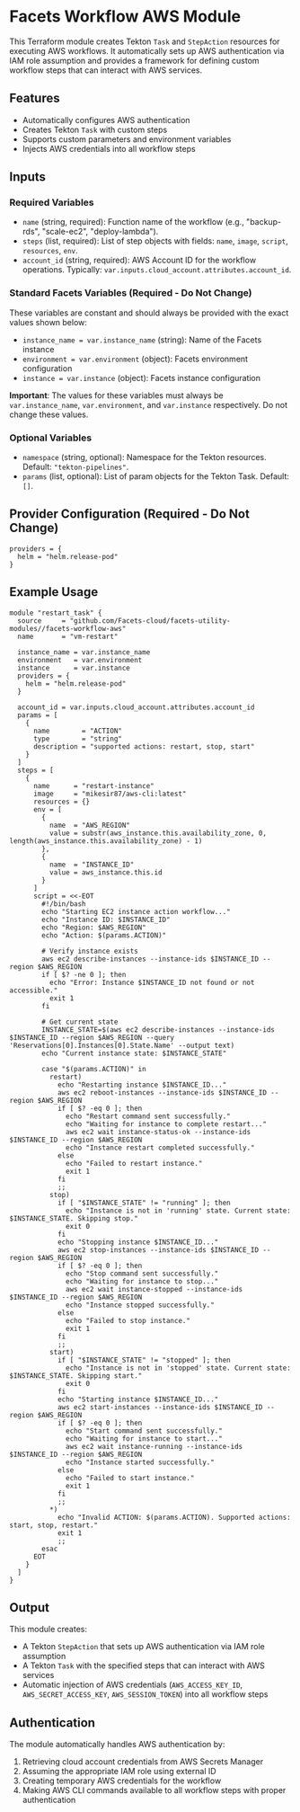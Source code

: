 # Facets Workflow AWS Module

This Terraform module creates Tekton `Task` and `StepAction` resources for executing AWS workflows. It automatically sets up AWS authentication via IAM role assumption and provides a framework for defining custom workflow steps that can interact with AWS services.

## Features

- Automatically configures AWS authentication
- Creates Tekton `Task` with custom steps
- Supports custom parameters and environment variables
- Injects AWS credentials into all workflow steps

## Inputs

### Required Variables

- `name` (string, required): Function name of the workflow (e.g., "backup-rds", "scale-ec2", "deploy-lambda").
- `steps` (list, required): List of step objects with fields: `name`, `image`, `script`, `resources`, `env`.
- `account_id` (string, required): AWS Account ID for the workflow operations. Typically: `var.inputs.cloud_account.attributes.account_id`.

### Standard Facets Variables (Required - Do Not Change)

These variables are constant and should always be provided with the exact values shown below:

- `instance_name = var.instance_name` (string): Name of the Facets instance
- `environment = var.environment` (object): Facets environment configuration  
- `instance = var.instance` (object): Facets instance configuration

**Important**: The values for these variables must always be `var.instance_name`, `var.environment`, and `var.instance` respectively. Do not change these values.

### Optional Variables

- `namespace` (string, optional): Namespace for the Tekton resources. Default: `"tekton-pipelines"`.
- `params` (list, optional): List of param objects for the Tekton Task. Default: `[]`.

## Provider Configuration (Required - Do Not Change)

```hcl
providers = {
  helm = "helm.release-pod"
}
```

## Example Usage

```hcl
module "restart_task" {
  source     = "github.com/Facets-cloud/facets-utility-modules//facets-workflow-aws"
  name       = "vm-restart"

  instance_name = var.instance_name
  environment   = var.environment
  instance      = var.instance
  providers = {
    helm = "helm.release-pod"
  }

  account_id = var.inputs.cloud_account.attributes.account_id
  params = [
    {
      name        = "ACTION"
      type        = "string"
      description = "supported actions: restart, stop, start"
    }
  ]
  steps = [
    {
      name      = "restart-instance"
      image     = "mikesir87/aws-cli:latest"
      resources = {}
      env = [
        {
          name  = "AWS_REGION"
          value = substr(aws_instance.this.availability_zone, 0, length(aws_instance.this.availability_zone) - 1)
        },
        {
          name  = "INSTANCE_ID"
          value = aws_instance.this.id
        }
      ]
      script = <<-EOT
        #!/bin/bash
        echo "Starting EC2 instance action workflow..."
        echo "Instance ID: $INSTANCE_ID"
        echo "Region: $AWS_REGION"
        echo "Action: $(params.ACTION)"
        
        # Verify instance exists
        aws ec2 describe-instances --instance-ids $INSTANCE_ID --region $AWS_REGION
        if [ $? -ne 0 ]; then
          echo "Error: Instance $INSTANCE_ID not found or not accessible."
          exit 1
        fi
        
        # Get current state
        INSTANCE_STATE=$(aws ec2 describe-instances --instance-ids $INSTANCE_ID --region $AWS_REGION --query 'Reservations[0].Instances[0].State.Name' --output text)
        echo "Current instance state: $INSTANCE_STATE"
        
        case "$(params.ACTION)" in
          restart)
            echo "Restarting instance $INSTANCE_ID..."
            aws ec2 reboot-instances --instance-ids $INSTANCE_ID --region $AWS_REGION
            if [ $? -eq 0 ]; then
              echo "Restart command sent successfully."
              echo "Waiting for instance to complete restart..."
              aws ec2 wait instance-status-ok --instance-ids $INSTANCE_ID --region $AWS_REGION
              echo "Instance restart completed successfully."
            else
              echo "Failed to restart instance."
              exit 1
            fi
            ;;
          stop)
            if [ "$INSTANCE_STATE" != "running" ]; then
              echo "Instance is not in 'running' state. Current state: $INSTANCE_STATE. Skipping stop."
              exit 0
            fi
            echo "Stopping instance $INSTANCE_ID..."
            aws ec2 stop-instances --instance-ids $INSTANCE_ID --region $AWS_REGION
            if [ $? -eq 0 ]; then
              echo "Stop command sent successfully."
              echo "Waiting for instance to stop..."
              aws ec2 wait instance-stopped --instance-ids $INSTANCE_ID --region $AWS_REGION
              echo "Instance stopped successfully."
            else
              echo "Failed to stop instance."
              exit 1
            fi
            ;;
          start)
            if [ "$INSTANCE_STATE" != "stopped" ]; then
              echo "Instance is not in 'stopped' state. Current state: $INSTANCE_STATE. Skipping start."
              exit 0
            fi
            echo "Starting instance $INSTANCE_ID..."
            aws ec2 start-instances --instance-ids $INSTANCE_ID --region $AWS_REGION
            if [ $? -eq 0 ]; then
              echo "Start command sent successfully."
              echo "Waiting for instance to start..."
              aws ec2 wait instance-running --instance-ids $INSTANCE_ID --region $AWS_REGION
              echo "Instance started successfully."
            else
              echo "Failed to start instance."
              exit 1
            fi
            ;;
          *)
            echo "Invalid ACTION: $(params.ACTION). Supported actions: start, stop, restart."
            exit 1
            ;;
        esac
      EOT
    }
  ]
}
```

## Output

This module creates:
- A Tekton `StepAction` that sets up AWS authentication via IAM role assumption
- A Tekton `Task` with the specified steps that can interact with AWS services
- Automatic injection of AWS credentials (`AWS_ACCESS_KEY_ID`, `AWS_SECRET_ACCESS_KEY`, `AWS_SESSION_TOKEN`) into all workflow steps

## Authentication

The module automatically handles AWS authentication by:
1. Retrieving cloud account credentials from AWS Secrets Manager
2. Assuming the appropriate IAM role using external ID
3. Creating temporary AWS credentials for the workflow
4. Making AWS CLI commands available to all workflow steps with proper authentication 
